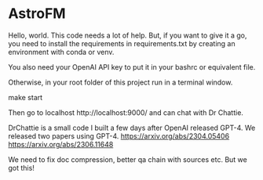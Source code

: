 # AstroFM

Hello, world. This code needs a lot of help. But, if you want to give it a go, you need to install the requirements in requirements.txt 
by creating an environment with conda or venv.

You also need your OpenAI API key to put it in your bashrc or equivalent file.

Otherwise, in your root folder of this project run in a terminal window.

make start

Then go to localhost http://localhost:9000/ and can chat with Dr Chattie. 

DrChattie is a small code I built a few days after OpenAI released GPT-4.
We released two papers using GPT-4.
https://arxiv.org/abs/2304.05406
https://arxiv.org/abs/2306.11648

We need to fix doc compression, better qa chain with sources etc. But we got this!


